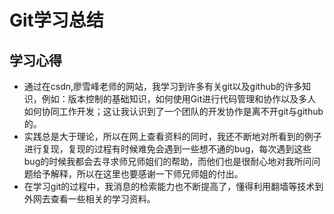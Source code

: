# Git学习总结
 
## 学习心得

- 通过在csdn,廖雪峰老师的网站，我学习到许多有关git以及github的许多知识，例如：版本控制的基础知识，如何使用Git进行代码管理和协作以及多人如何协同工作开发；这让我认识到了一个团队的开发协作是离不开git与github的。
- 实践总是大于理论，所以在网上查看资料的同时，我还不断地对所看到的例子进行复现，复现的过程有时候难免会遇到一些想不通的bug，每次遇到这些bug的时候我都会去寻求师兄师姐们的帮助，而他们也是很耐心地对我所问问题给予解释，所以在这里也要感谢一下师兄师姐的付出。
- 在学习git的过程中，我消息的检索能力也不断提高了，懂得利用翻墙等技术到外网去查看一些相关的学习资料。


